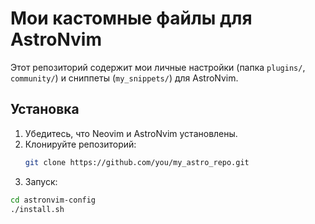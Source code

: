 # Мои кастомные файлы для AstroNvim

Этот репозиторий содержит мои личные настройки (папка `plugins/`, `community/`) и сниппеты (`my_snippets/`) для AstroNvim.

## Установка

1. Убедитесь, что Neovim и AstroNvim установлены.
2. Клонируйте репозиторий:
   ```bash
   git clone https://github.com/you/my_astro_repo.git
   ```
3. Запуск:

```bash
cd astronvim-config
./install.sh
```
